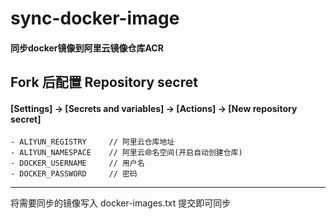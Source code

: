 # sync-docker-image
#### 同步docker镜像到阿里云镜像仓库ACR

## Fork 后配置 Repository secret
#### [Settings] -> [Secrets and variables] -> [Actions] -> [New repository secret]
    - ALIYUN_REGISTRY     // 阿里云仓库地址
    - ALIYUN_NAMESPACE    // 阿里云命名空间(开启自动创建仓库)
    - DOCKER_USERNAME     // 用户名
    - DOCKER_PASSWORD     // 密码

---

将需要同步的镜像写入 docker-images.txt 提交即可同步

